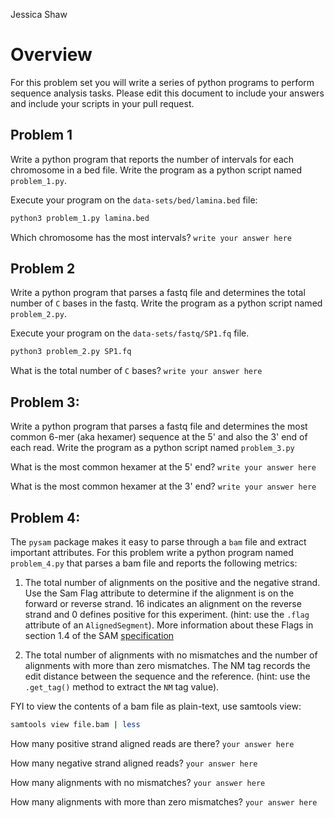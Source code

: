 Jessica Shaw

# Overview
For this problem set you will write a series of python programs to perform
sequence analysis tasks. Please edit this document to include your answers and
include your scripts in your pull request.  

## Problem 1
Write a python program that reports the number of intervals for each
chromosome in a bed file. Write the program as a python script named
``problem_1.py``. 

Execute your program on the ``data-sets/bed/lamina.bed`` file:

```bash
python3 problem_1.py lamina.bed
```

Which chromosome has the most intervals?
``write your answer here``

## Problem 2
Write a python program that parses a fastq file and determines the total number
of ``C`` bases in the fastq. Write the program as a python script named
``problem_2.py``.

Execute your program on the ``data-sets/fastq/SP1.fq`` file.

```bash
python3 problem_2.py SP1.fq
```

What is the total number of ``C`` bases?
``write your answer here``

## Problem 3:
Write a python program that parses a fastq file and determines the most
common 6-mer (aka hexamer) sequence at the 5' and also the 3' end of each read. 
Write the program as a python script named ``problem_3.py``

What is the most common hexamer at the 5' end?
``write your answer here``

What is the most common hexamer at the 3' end?
``write your answer here``

## Problem 4:

The ``pysam`` package makes it easy to parse through a ``bam`` file
and extract important attributes. For this problem write a python program
named ``problem_4.py`` that parses a bam file and reports the following metrics: 
    
1. The total number of alignments on the positive and the negative strand. 
Use the Sam Flag attribute to determine if the alignment is on the forward or reverse
strand. 16 indicates an alignment on the reverse strand and 0 defines positive 
for this experiment. (hint: use the ``.flag`` attribute of an ``AlignedSegment``). More
information about these Flags in section 1.4 of the SAM [specification](http://samtools.github.io/hts-specs/SAMv1.pdf) 
    
2. The total number of alignments with no mismatches and the number of alignments
with more than zero mismatches. The NM tag records the edit distance between
the sequence and the reference. (hint: use the ``.get_tag()`` method to extract
the ``NM`` tag value). 

FYI to view the contents of a bam file as plain-text, use samtools view:

```bash
samtools view file.bam | less
```

How many positive strand aligned reads are there?
``your answer here``

How many negative strand aligned reads?
``your answer here``

How many alignments with no mismatches?
``your answer here``

How many alignments with more than zero mismatches?
``your answer here``

